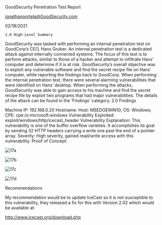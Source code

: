 
GoodSecurity Penetration Test Report 

jonathanportela@GoodSecurity.com

02/18/2021


    1.0 High-Level Summary

GoodSecurity was tasked with performing an internal penetration test on GoodCorp’s CEO, Hans Gruber. An internal penetration test is a dedicated attack against internally connected systems. The focus of this test is to perform attacks, similar to those of a hacker and attempt to infiltrate Hans’ computer and determine if it is at risk. GoodSecurity’s overall objective was to exploit any vulnerable software and find the secret recipe file on Hans’ computer, while reporting the findings back to GoodCorp.
When performing the internal penetration test, there were several alarming vulnerabilities that were
identified on Hans’ desktop. When performing the attacks, GoodSecurity was able to gain access to his machine and find the secret recipe file by exploit two programs that had major vulnerabilities. The details of the attack can be found in the ‘Findings’ category.
    2.0 Findings

Machine IP:
192.168.0.20
Hostname:
Host: MSEDGEWIN10; OS: Windows; CPE: cpe:/o:microsoft:windows
Vulnerability Exploited:
exploit/windows/http/icecast_header
Vulnerability Explanation:
This vulnerability is one of the buffer overflow varieties. It accomplishes its goal by sending 32 HTTP headers carrying a write one past the end of a pointer array.
Severity:
High severity, gained read/write access with this vulnerability.
Proof of Concept:

![17a](https://github.com/wandererjon/Bootcamp-Submissions/assets/69092248/2e4ba281-3507-4cbc-a423-0c588f240183)

![17b](https://github.com/wandererjon/Bootcamp-Submissions/assets/69092248/5e127231-cf5b-4d0d-8b40-14b669564ef1)

![17c](https://github.com/wandererjon/Bootcamp-Submissions/assets/69092248/6791e95e-276e-445a-bfa9-0d925684da71)

![17d](https://github.com/wandererjon/Bootcamp-Submissions/assets/69092248/b6a7857a-bad5-4e88-b630-30c11119e149)


Recommendations

My recommendation would be to update IceCast so it is not susceptible to this vulnerability, they released a fix for this with Version 2.02 which would be available at: 

http://www.icecast.org/download.php








